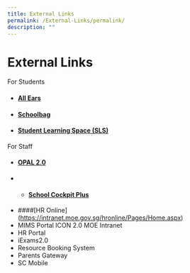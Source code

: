 ```yaml
---
title: External Links
permalink: /External-Links/permalink/
description: ""
---
```



# External Links
For Students

* #### [All Ears](https://forms.moe.edu.sg/auth)


* #### [Schoolbag](https://schoolbag.sg/)


*  #### [Student Learning Space (SLS)](https://www.learning.moe.edu.sg/sls/index.html)

For Staff
* #### [OPAL 2.0](https://idm.opal2.moe.edu.sg/)
* * #### [School Cockpit Plus](https://schoolcockpit.moe.gov.sg/)
* ####[HR Online] (https://intranet.moe.gov.sg/hronline/Pages/Home.aspx)
* MIMS Portal
ICON 2.0
MOE Intranet
* HR Portal
* iExams2.0
* Resource Booking System
* Parents Gateway
* SC Mobile
